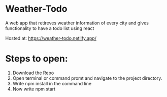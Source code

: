 # Weather-Todo
 A web app that retireves weather information of every city and gives functionality to have a todo list using react
 
 Hosted at: https://weather-todo.netlify.app/

# Steps to open:
1. Download the Repo
2. Open terminal or command promt and navigate to the project directory.
3. Write npm install in the command line
4. Now write npm start

